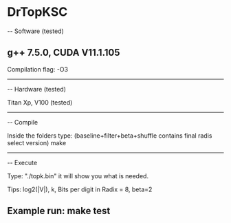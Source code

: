 # DrTopKSC
--
Software (tested)

g++ 7.5.0, CUDA V11.1.105
-----

Compilation flag: -O3

-----
--
Hardware (tested)

Titan Xp, V100 (tested)

------
--
Compile

Inside the folders type: (baseline+filter+beta+shuffle contains final radis select version)
make

------
--
Execute

Type: "./topk.bin" it will show you what is needed.

Tips: log2(|V|), k, Bits per digit in Radix = 8, beta=2   

Example run: make test
------

